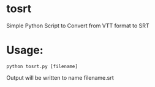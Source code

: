 # tosrt
Simple Python Script to Convert from VTT format to SRT

# Usage:
    python tosrt.py [filename]

Output will be written to name filename.srt
